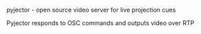 pyjector - open source video server for live projection cues

Pyjector responds to OSC commands and outputs video over RTP
